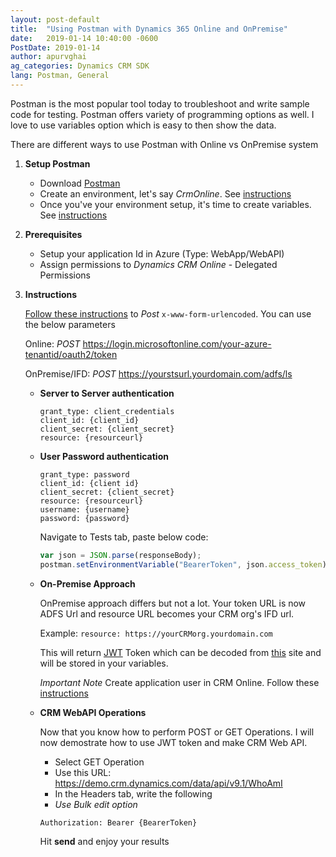 ```yaml
---
layout: post-default
title:  "Using Postman with Dynamics 365 Online and OnPremise"
date:   2019-01-14 10:40:00 -0600
PostDate: 2019-01-14
author: apurvghai
ag_categories: Dynamics CRM SDK
lang: Postman, General
---
```


Postman is the most popular tool today to troubleshoot and write sample code for testing. Postman offers variety of programming options as well. I love to use variables option which is easy to then show the data.

There are different ways to use Postman with Online vs OnPremise system


1. **Setup Postman**

    - Download [Postman](https://www.getpostman.com/downloads/)
    - Create an environment, let's say *CrmOnline*. See [instructions](https://learning.getpostman.com/docs/postman/environments_and_globals/manage_environments/)
    - Once you've your environment setup, it's time to create variables. See [instructions](https://learning.getpostman.com/docs/postman/environments_and_globals/manage_environments/#editing-an-active-environment)


2. **Prerequisites**

    + Setup your application Id in Azure (Type: WebApp/WebAPI)
    + Assign permissions to *Dynamics CRM Online* - Delegated Permissions


3. **Instructions**

    [Follow these instructions](https://learning.getpostman.com/docs/postman/sending_api_requests/requests/#form-data) to *Post* `x-www-form-urlencoded`. You can use the below parameters

    Online: <i class="post">POST</i> https://login.microsoftonline.com/your-azure-tenantid/oauth2/token

    OnPremise/IFD: <i class="post">POST</i> https://yourstsurl.yourdomain.com/adfs/ls

    + **Server to Server authentication**

        ````
        grant_type: client_credentials
        client_id: {client_id}
        client_secret: {client_secret}
        resource: {resourceurl}
        ````

    + **User Password authentication**


        ````
        grant_type: password
        client_id: {client id}
        client_secret: {client_secret}
        resource: {resourceurl}
        username: {username}
        password: {password}
        ````

        Navigate to Tests tab, paste below code:

        ````js
        var json = JSON.parse(responseBody);
        postman.setEnvironmentVariable("BearerToken", json.access_token);
        ````

    + **On-Premise Approach**

        OnPremise approach differs but not a lot. Your token URL is now ADFS Url and resource URL becomes your CRM org's IFD url. 

        Example: `resource: https://yourCRMorg.yourdomain.com`

        This will return [JWT](https://jwt.io/introduction/) Token which can be decoded from [this](https://jwt.ms) site and will be stored in your variables.

        *Important Note* Create application user in CRM Online. Follow these [instructions](https://docs.microsoft.com/en-us/dynamics365/customer-engagement/admin/create-users-assign-online-security-roles#create-an-application-user)


    + **CRM WebAPI Operations**

        Now that you know how to perform POST or GET Operations. I will now demostrate how to use JWT token and make CRM Web API.

        - Select GET Operation
        - Use this URL: https://demo.crm.dynamics.com/data/api/v9.1/WhoAmI
        - In the Headers tab, write the following
        - *Use Bulk edit option*


        `Authorization: Bearer {BearerToken}`

        Hit __send__ and enjoy your results
